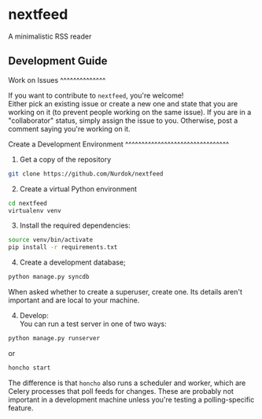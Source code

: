 nextfeed
========

A minimalistic RSS reader


Development Guide
-----------------

Work on Issues
^^^^^^^^^^^^^^

If you want to contribute to `nextfeed`, you're welcome!  
Either pick an existing issue or create a new one and state that you are
working on it (to prevent people working on the same issue). If you are in a
"collaborator" status, simply assign the issue to you. Otherwise, post a
comment saying you're working on it.

Create a Development Environment
^^^^^^^^^^^^^^^^^^^^^^^^^^^^^^^^

1. Get a copy of the repository
```bash
git clone https://github.com/Nurdok/nextfeed
```

2. Create a virtual Python environment
```bash
cd nextfeed
virtualenv venv
```

3. Install the required dependencies:
```bash
source venv/bin/activate
pip install -r requirements.txt
```

4. Create a development database;
```bash
python manage.py syncdb
```
When asked whether to create a superuser, create one. Its details aren't 
important and are local to your machine.

4. Develop:  
You can run a test server in one of two ways:  
```bash
python manage.py runserver
```
or  
```bash
honcho start
```
The difference is that `honcho` also runs a scheduler and worker, which are
Celery processes that poll feeds for changes. These are probably not important
in a development machine unless you're testing a polling-specific feature.




